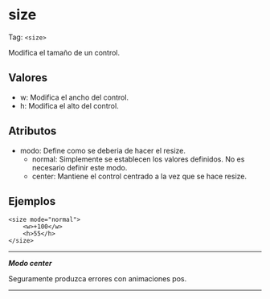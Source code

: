 # size
Tag: `<size>`

Modifica el tamaño de un control.
## Valores
- w: Modifica el ancho del control.
- h: Modifica el alto del control.
## Atributos
- modo: Define como se deberia de hacer el resize.
    - normal: Simplemente se establecen los valores definidos. No es necesario definir este modo.
    - center: Mantiene el control centrado a la vez que se hace resize.

## Ejemplos
```
<size mode="normal">
    <w>+100</w>
    <h>55</h>
</size>
```
---
***Modo center*** 

Seguramente produzca errores con animaciones pos.

---